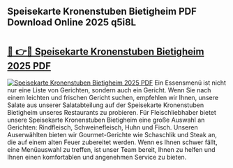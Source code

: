 ## Speisekarte Kronenstuben Bietigheim PDF Download Online 2025 q5i8L

# <h2><a href="http://gc9wo6.nevu.top/?p=Speisekarte+Kronenstuben+Bietigheim">🔗 👉🔴 Speisekarte Kronenstuben Bietigheim 2025 PDF</a></h2>

[![Speisekarte Kronenstuben Bietigheim 2025 PDF](https://i.imgur.com/dBaPXMq.png)](http://gc9wo6.nevu.top/?p=Speisekarte+Kronenstuben+Bietigheim)
Ein Essensmenü ist nicht nur eine Liste von Gerichten, sondern auch ein Gericht. Wenn Sie nach einem leichten und frischen Gericht suchen, empfehlen wir Ihnen, unsere Salate aus unserer Salatabteilung auf der Speisekarte Kronenstuben Bietigheim unseres Restaurants zu probieren. Für Fleischliebhaber bietet unsere Speisekarte Kronenstuben Bietigheim eine große Auswahl an Gerichten: Rindfleisch, Schweinefleisch, Huhn und Fisch. Unseren Auserwählten bieten wir Gourmet-Gerichte wie Schaschlik und Steak an, die auf einem alten Feuer zubereitet werden. Wenn es Ihnen schwer fällt, eine Menüauswahl zu treffen, ist unser Team bereit, Ihnen zu helfen und Ihnen einen komfortablen und angenehmen Service zu bieten.
